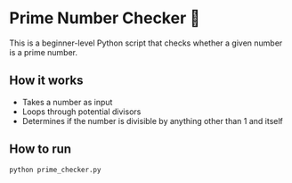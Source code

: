 # Prime Number Checker 🔢

This is a beginner-level Python script that checks whether a given number is a prime number.

## How it works
- Takes a number as input
- Loops through potential divisors
- Determines if the number is divisible by anything other than 1 and itself

## How to run
```bash
python prime_checker.py
